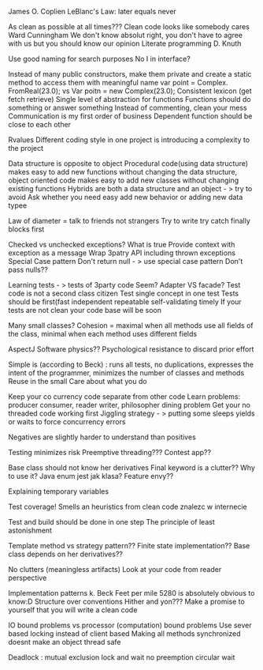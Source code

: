 James O. Coplien
LeBlanc's Law: later equals never

As clean as possible at all times???
Clean code looks like somebody cares
Ward Cunningham
We don't know absolut right, you don't have to agree with us but you should know our opinion
Literate programming D. Knuth

Use good naming for search purposes
No I in interface?

Instead of many public constructors, make them private and create a static method to access them with meaningful name
var point = Complex. FromReal(23.0); vs
Var poitn = new Complex(23.0);
Consistent lexicon (get fetch retrieve)
Single level of abstraction for functions
Functions should do something or answer something
Instead of commenting, clean your mess
Communication is my first order of business
Dependent function should be close to each other

Rvalues
Different coding style in one project is introducing a complexity to the project

Data structure is opposite to object
Procedural code(using data structure) makes easy to add new functions without changing the data structure, object oriented code makes easy to add new classes without changing existing functions
Hybrids are both a data structure and an object - > try to avoid
Ask whether you need easy add new behavior or adding new data typee

Law of diameter = talk to friends not strangers
Try to write try catch finally blocks first

Checked vs unchecked exceptions? What is true
Provide context with exception as a message
Wrap 3patry API including thrown exceptions
Special Case pattern
Don't return null - > use special case pattern
Don't pass nulls??

Learning tests - > tests of 3party code
Seem?
Adapter VS facade?
Test code is not a second class citizen
Test single concept in one test
Tests should be first(fast independent repeatable self-validating timely
If your tests are not clean your code base will be soon

Many small classes?
Cohesion = maximal when all methods use all fields of the class, minimal when each method uses different fields

AspectJ
Software physics??
Psychological resistance to discard prior effort

Simple is (according to Beck) : runs all tests, no duplications, expresses the intent of the programmer, minimizes the number of classes and methods
Reuse in the small
Care about what you do

Keep your co currency code separate from other code
Learn problems: producer consumer, reader writer, philosopher dining problem
Get your no threaded code working first
Jiggling strategy - > putting some sleeps yields or waits to force concurrency errors

Negatives are slightly harder to understand than positives


Testing minimizes risk
Preemptive threading???
Contest app??

Base class should not know her derivatives
Final keyword is a clutter?? Why to use it?
Java enum jest jak klasa?
Feature envy??

Explaining temporary variables

Test coverage!
Smells an heuristics from clean code znalezc w internecie

Test and build should be done in one step
The principle of least astonishment

Template method vs strategy pattern??
Finite state implementation?? Base class depends on her derivatives??

No clutters (meaningless  artifacts)
Look at your code from reader perspective

Implementation patterns k. Beck
Feet per mile 5280 is absolutely obvious to know:D
Structure over conventions
Hither and yon???
Make a promise to yourself that you will write a clean code

IO bound problems vs processor (computation) bound problems
Use sever based locking instead of client based
Making all methods synchronized doesnt make an object thread safe

Deadlock : mutual exclusion lock and wait no preemption circular wait 